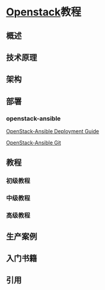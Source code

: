 # [Openstack]()教程

## 概述


## 技术原理




## 架构



## 部署


### openstack-ansible
[OpenStack-Ansible Deployment Guide](https://docs.openstack.org/project-deploy-guide/openstack-ansible/latest/)

[OpenStack-Ansible Git](https://git.openstack.org/cgit/openstack/openstack-ansible)

[]()

[]()

[]()

[]()

[]()

[]()

[]()

[]()

[]()

[]()












## 教程



### 初级教程



### 中级教程



### 高级教程






## 生产案例




## 入门书籍


## 引用


